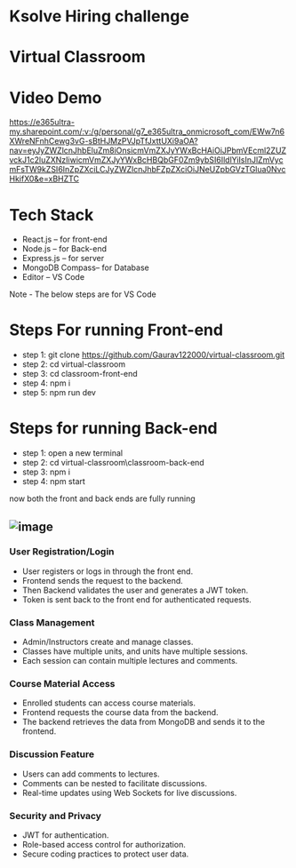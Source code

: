 # Ksolve Hiring challenge
# Virtual Classroom
# Video Demo
https://e365ultra-my.sharepoint.com/:v:/g/personal/g7_e365ultra_onmicrosoft_com/EWw7n6XWreNFnhCewg3vG-sBtHJMzPVJpTfJxttUXi9aOA?nav=eyJyZWZlcnJhbEluZm8iOnsicmVmZXJyYWxBcHAiOiJPbmVEcml2ZUZvckJ1c2luZXNzIiwicmVmZXJyYWxBcHBQbGF0Zm9ybSI6IldlYiIsInJlZmVycmFsTW9kZSI6InZpZXciLCJyZWZlcnJhbFZpZXciOiJNeUZpbGVzTGlua0NvcHkifX0&e=xBHZTC

# Tech Stack 
- React.js – for front-end
- Node.js – for Back-end
- Express.js – for server
- MongoDB Compass– for Database
- Editor – VS Code

Note - The below steps are for VS Code
# Steps For running Front-end
- step 1: git clone https://github.com/Gaurav122000/virtual-classroom.git
- step 2: cd virtual-classroom
- step 3: cd classroom-front-end
- step 4: npm i
- step 5: npm run dev 

# Steps for running Back-end
- step 1: open a new terminal
- step 2: cd virtual-classroom\classroom-back-end 
- step 3: npm i
- step 4: npm start

now both the front and back ends are fully running

## ![image](https://github.com/user-attachments/assets/ddb003fa-a413-4b1b-8c5f-1e08b9ab7752)

### User Registration/Login
  - User registers or logs in through the front end.
  - Frontend sends the request to the backend.
  - Then Backend validates the user and generates a JWT token.
  - Token is sent back to the front end for authenticated requests.
### Class Management
  - Admin/Instructors create and manage classes.
  - Classes have multiple units, and units have multiple sessions.
  - Each session can contain multiple lectures and comments.

### Course Material Access
  - Enrolled students can access course materials.
  - Frontend requests the course data from the backend.
  - The backend retrieves the data from MongoDB and sends it to the frontend.

### Discussion Feature
  - Users can add comments to lectures.
  - Comments can be nested to facilitate discussions.
  - Real-time updates using Web Sockets for live discussions.
    
### Security and Privacy
  - JWT for authentication.
  - Role-based access control for authorization.
  - Secure coding practices to protect user data.




